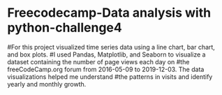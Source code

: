 # Freecodecamp-Data analysis with python-challenge4

#For this project visualized time series data using a line chart, bar chart, and box plots.
#I used Pandas, Matplotlib, and Seaborn to visualize a dataset containing the number of page views each day on
#the freeCodeCamp.org forum from 2016-05-09 to 2019-12-03. The data visualizations helped me understand 
#the patterns in visits and identify yearly and monthly growth.
